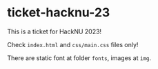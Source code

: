 # ticket-hacknu-23
This is a ticket for HackNU 2023!

Check ```index.html``` and ```css/main.css``` files only!

There are static font at folder ```fonts```, images at ```img```. 
